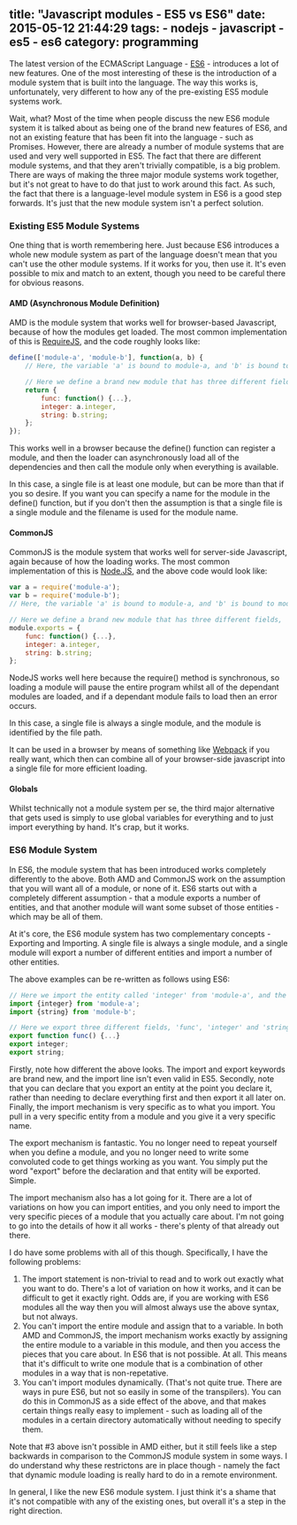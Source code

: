 title: "Javascript modules - ES5 vs ES6"
date: 2015-05-12 21:44:29
tags:
    - nodejs
    - javascript
    - es5
    - es6
category: programming
---

The latest version of the ECMAScript Language - [ES6](http://wiki.ecmascript.org/doku.php?id=harmony:specification_drafts) - introduces a lot of new features. One of the most interesting of these is the introduction of a module system that is built into the language. The way this works is, unfortunately, very different to how any of the pre-existing ES5 module systems work.

Wait, what? Most of the time when people discuss the new ES6 module system it is talked about as being one of the brand new features of ES6, and not an existing feature that has been fit into the language - such as Promises. However, there are already a number of module systems that are used and very well supported in ES5. The fact that there are different module systems, and that they aren't trivially compatible, is a big problem. There are ways of making the three major module systems work together, but it's not great to have to do that just to work around this fact. As such, the fact that there is a language-level module system in ES6 is a good step forwards. It's just that the new module system isn't a perfect solution.

<!-- more -->

### Existing ES5 Module Systems
One thing that is worth remembering here. Just because ES6 introduces a whole new module system as part of the language doesn't mean that you can't use the other module systems. If it works for you, then use it. It's even possible to mix and match to an extent, though you need to be careful there for obvious reasons.

#### AMD (Asynchronous Module Definition)
AMD is the module system that works well for browser-based Javascript, because of how the modules get loaded. The most common implementation of this is [RequireJS](http://requirejs.org/), and the code roughly looks like:
```javascript
define(['module-a', 'module-b'], function(a, b) {
    // Here, the variable 'a' is bound to module-a, and 'b' is bound to module-b

    // Here we define a brand new module that has three different fields, 'func', 'integer' and 'string'
    return {
        func: function() {...}, 
        integer: a.integer,
        string: b.string;
    };
});
```
This works well in a browser because the define() function can register a module, and then the loader can asynchronously load all of the dependencies and then call the module only when everything is available.

In this case, a single file is at least one module, but can be more than that if you so desire. If you want you can specify a name for the module in the define() function, but if you don't then the assumption is that a single file is a single module and the filename is used for the module name.

#### CommonJS
CommonJS is the module system that works well for server-side Javascript, again because of how the loading works. The most common implementation of this is [Node.JS](https://nodejs.org/), and the above code would look like:
```javascript
var a = require('module-a');
var b = require('module-b');
// Here, the variable 'a' is bound to module-a, and 'b' is bound to module-b

// Here we define a brand new module that has three different fields, 'func', 'integer' and 'string'
module.exports = {
    func: function() {...}, 
    integer: a.integer,
    string: b.string;
};
```
NodeJS works well here because the require() method is synchronous, so loading a module will pause the entire program whilst all of the dependant modules are loaded, and if a dependant module fails to load then an error occurs. 

In this case, a single file is always a single module, and the module is identified by the file path.

It can be used in a browser by means of something like [Webpack](https://webpack.github.io/) if you really want, which then can combine all of your browser-side javascript into a single file for more efficient loading. 

#### Globals
Whilst technically not a module system per se, the third major alternative that gets used is simply to use global variables for everything and to just import everything by hand. It's crap, but it works.

### ES6 Module System
In ES6, the module system that has been introduced works completely differently to the above. Both AMD and CommonJS work on the assumption that you will want all of a module, or none of it. ES6 starts out with a completely different assumption - that a module exports a number of entities, and that another module will want some subset of those entities - which may be all of them.

At it's core, the ES6 module system has two complementary concepts - Exporting and Importing. A single file is always a single module, and a single module will export a number of different entities and import a number of other entities.

The above examples can be re-written as follows using ES6:
```javascript
// Here we import the entity called 'integer' from 'module-a', and the entity called 'string' from 'module-b'. Nothing else is imported
import {integer} from 'module-a';
import {string} from 'module-b';

// Here we export three different fields, 'func', 'integer' and 'string'
export function func() {...}
export integer;
export string;
```

Firstly, note how different the above looks. The import and export keywords are brand new, and the import line isn't even valid in ES5. Secondly, note that you can declare that you export an entity at the point you declare it, rather than needing to declare everything first and then export it all later on. Finally, the import mechanism is very specific as to what you import. You pull in a very specific entity from a module and you give it a very specific name.

The export mechanism is fantastic. You no longer need to repeat yourself when you define a module, and you no longer need to write some convoluted code to get things working as you want. You simply put the word "export" before the declaration and that entity will be exported. Simple.

The import mechanism also has a lot going for it. There are a lot of variations on how you can import entities, and you only need to import the very specific pieces of a module that you actually care about. I'm not going to go into the details of how it all works - there's plenty of that already out there.

I do have some problems with all of this though. Specifically, I have the following problems:

1. The import statement is non-trivial to read and to work out exactly what you want to do. There's a lot of variation on how it works, and it can be difficult to get it exactly right. Odds are, if you are working with ES6 modules all the way then you will almost always use the above syntax, but not always. 
2. You can't import the entire module and assign that to a variable. In both AMD and CommonJS, the import mechanism works exactly by assigning the entire module to a variable in this module, and then you access the pieces that you care about. In ES6 that is not possible. At all. This means that it's difficult to write one module that is a combination of other modules in a way that is non-repetative.
3. You can't import modules dynamically. (That's not quite true. There are ways in pure ES6, but not so easily in some of the transpilers). You can do this in CommonJS as a side effect of the above, and that makes certain things really easy to implement - such as loading all of the modules in a certain directory automatically without needing to specify them.

Note that #3 above isn't possible in AMD either, but it still feels like a step backwards in comparison to the CommonJS module system in some ways. I do understand why these restrictons are in place though - namely the fact that dynamic module loading is really hard to do in a remote environment.

In general, I like the new ES6 module system. I just think it's a shame that it's not compatible with any of the existing ones, but overall it's a step in the right direction.
